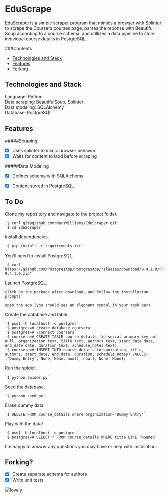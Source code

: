 EduScrape
================
EduScrapte is a simple scraper program that mimics a browser with Splinter to scrape the Coursera courses page, parses the reponse with Beautiful Soup according to a course schema, and utillizes a data pipeline to store individual course details in PostgreSQL.

###Contents
<ul>
	<li><a href="#technologies-and-stack">Technologies and Stack</a></li>
	<li><a href="#features">Features</a></li>
	<li><a href="#forking">Forking</a></li>
</ul>


Technologies and Stack
------------------------
Language: Python<br>
Data scraping: BeautifulSoup, Splinter <br>
Data modeling: SQLAlchemy <br>
Database: PostgreSQL


Features
-------------------
#####Scraping
- [X] Uses splinter to mimic browser behavior
- [X] Waits for content to laod before scraping

#####Data Modeling
- [X] Defines schema with SQLAlchemy
- [X] Content stored in PostgreSQL


To Do
-----------------------
Clone my repository and navigate to the project folder.

	`$ curl git@github.com:MarsWilliams/EduScraper.git`
	`$ cd EduScraper`


Install dependencies.

	`$ pip install -r requirements.txt`


You'll need to install PostgreSQL.

	`$ curl https://github.com/PostgresApp/PostgresApp/releases/download/9.4.1.0/Postgres-9.4.1.0.zip"`

	
Launch PostgreSQL.

	click on the package after download, and follow the installation prompts

	open the app (you should see an elephant symbol in your task bar)


Create the database and table.

	`$ psql -h localhost -d postgres`
	`$ postgres=# create database coursera`
	`$ postgres=# \connect coursera`
	`$ coursera=# CREATE TABLE course_details (id serial primary key not null, organization text, title text, authors text, start_date date, end_date date, duration text, schedule_notes text);`
	`$ coursera=# INSERT INTO course_details (organization, title, authors, start_date, end_date, duration, schedule_notes) VALUES ('Dummy Entry', None, None, now(), now(), None, None);`


Run the spider.

	`$ python spider.py`

Seed the database.

	`$ python seed.py`

Erase dummy data.

	`$ DELETE FROM course_details where organization='Dummy Entry'`	

Play with the data!

	`$ psql -h localhost -d postgres`
	`$ postgres=# SELECT * FROM course_details WHERE title LIKE '%Game%'`


I'm happy to answer any questions you may have or help with installation.


Forking?
-----------------------
- [X] Create separate schema for authors
- [X] Write unit tests

![lovely](https://cloud.githubusercontent.com/assets/6811339/5433884/6ed29e24-8400-11e4-906d-cb4bec19b8e4.png)




